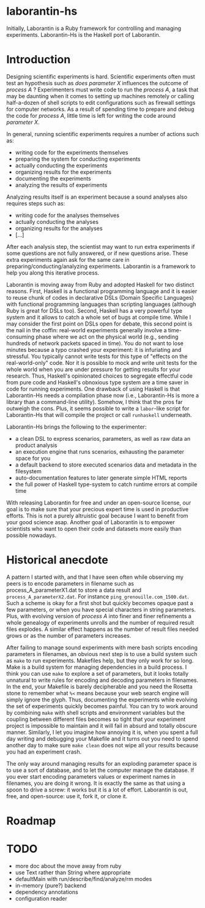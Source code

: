 laborantin-hs
=============

Initially, Laborantin is a Ruby framework for controlling and managing
experiments. Laborantin-Hs is the Haskell port of Laborantin.

# Introduction

Designing scientific experiments is hard. Scientific experiments often must
test an hypothesis such as *does parameter X* influences the outcome of *process A* ?
Experimenters must write code to run the *process A*, a task that may be daunting
when it comes to setting up machines remotely or calling half-a-dozen of shell
scripts to edit configurations such as firewall settings for computer networks.
As a result of spending time to prepare and debug the code for *process A*,
little time is left for writing the code around *parameter X*.

In general, running scientific experiments requires a number of actions such as:
  - writing code for the experiments themselves
  - preparing the system for conducting experiments
  - actually conducting the experiments
  - organizing results for the experiments
  - documenting the experiments
  - analyzing the results of experiments

Analyzing results itself is an experiment because a sound analyses also requires
steps such as:
  - writing code for the analyses themselves
  - actually conducting the analyses
  - organizing results for the analyses
  - [...]

After each analysis step, the scientist may want to run extra experiments if
some questions are not fully answered, or if new questions arise. These extra
experiments again ask for the same care in preparing/conducting/analyzing
experiments.  Laborantin is a framework to help you along this iterative
process.

Laborantin is moving away from Ruby and adopted Haskell for two distinct
reasons.  First, Haskell is a functional programming language and it is easier
to reuse chunk of codes in declarative DSLs (Domain Specific Languages) with
functional programming languages than scripting languages (although Ruby is
great for DSLs too). Second, Haskell has a very powerful type system and it
allows to catch a whole set of bugs at compile time. While I may consider the
first point on DSLs open for debate, this second point is the nail in the
coffin: real-world experiments generally involve a time-consuming phase where
we act on the physical world (e.g., sending hundreds of network packets spaced
in time).  You do not want to lose minutes because a typo crashed your
experiment: it is infuriating and stressful.  You typically cannot write tests
for this type of "effects on the real-world-only" code. Nor it is possible to
mock and write unit tests for the whole world when you are under pressure for
getting results for your research.  Thus, Haskell's opinionated choices to
segregate effectful code from pure code and Haskell's obnoxious type system are
a time saver in code for running experiments.  One drawback of using Haskell is
that Laborantin-Hs needs a compilation phase now (i.e., Laborantin-Hs is more a
library than a command-line utility).  Somehow, I think that the pros far
outweigh the cons.  Plus, it seems possible to write a `labor`-like script
for Laborantin-Hs that will compile the project or call `runhaskell`
underneath.

Laborantin-Hs brings the following to the experimenter:
  - a clean DSL to express scenarios, parameters, as well as raw data an
    product analysis
  - an execution engine that runs scenarios, exhausting the parameter space for you
  - a default backend to store executed scenarios data and metadata in the
    filesystem
  - auto-documentation features to later generate simple HTML reports
  - the full power of Haskell type-system to catch runtime errors at compile time

With releasing Laborantin for free and under an open-source license, our goal
is to make sure that your precious expert time is used in productive efforts. This
is not a purely altruistic goal because I want to benefit from your good
science asap.  Another goal of Laborantin is to empower scientists who want to
open their code and datasets more easily than possible nowadays.

# Historical anecdote

A pattern I started with, and that I have seen often while observing my peers
is to encode parameters in filename such as process_A_parameterX1.dat to store
a data result and `process_A_parameterX2.dat`. For instance
`ping_grenouille.com_1500.dat`.  Such a scheme is okay for a first shot but
quickly becomes opaque past a few parameters, or when you have
special characters in string parameters.  Plus, with evolving version of *process
A* into finer and finer refinements a whole genealogy of experiments unrolls
and the number of required result files explodes. A similar effect happens as
the number of result files needed grows or as the number of parameters
increases.  

After failing to manage sound experiments with mere bash scripts encoding
parameters in filenames, an obvious next step is to use a build system such as
`make` to run experiments.  Makefiles help, but they only work for so long.
Make is a build system for managing dependencies in a build process.  I think
you can use `make` to explore a set of parameters, but it looks totally
unnatural to write rules for encoding and decoding parameters in filenames.  In
the end, your Makefile is barely decipherable and you need the Rosetta stone
to remember what `%<` means because your web search engine will simply ignore
the glyph. Thus, documenting the experiments while evolving the set of
experiments quickly becomes painful.  You can try to work around by combining
`make` with shell scripts and environment variables but the coupling between
different files becomes so tight that your experiment project is impossible to
maintain and it will fail in absurd and totally obscure manner. Similarly, I
let you imagine how annoying it is, when you spent a full day writing and
debugging your Makefile and it turns out you need to spend another day to make
sure `make clean` does not wipe all your results because you had an experiment
crash.

The only way around managing results for an exploding parameter space is to use
a sort of database, and to let the computer manage the database. If you ever
start encoding parameters values or experiment names in filenames, you are
doing it wrong. It is exactly the same as that using a spoon to drive a
screw: it works but it is a lot of effort. Laborantin is out, free, and
open-source: use it, fork it, or clone it.

# Roadmap


# TODO

* more doc about the move away from ruby
* use Text rather than String where appropriate
* defaultMain with run/describe/find/analyze/rm modes
* in-memory (pure?) backend
* dependency annotations
* configuration reader
